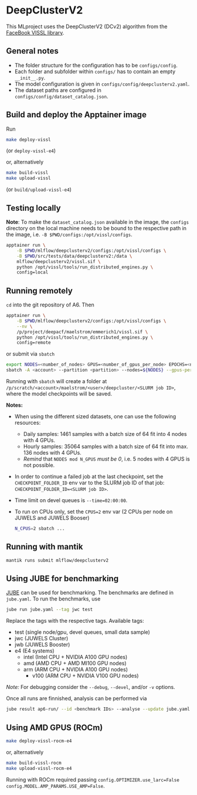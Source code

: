 # DeepClusterV2

This MLproject uses the DeepClusterV2 (DCv2) algorithm from the
[FaceBook VISSL library](https://github.com/facebookresearch/vissl).

## General notes

* The folder structure for the configuration has to be `configs/config`.
* Each folder and subfolder within `configs/` has to contain an empty `__init__.py`.
* The model configuration is given in `configs/config/deepclusterv2.yaml`.
* The dataset paths are configured in `configs/config/dataset_catalog.json`.

## Build and deploy the Apptainer image

Run

```bash
make deploy-vissl
```
(or `deploy-vissl-e4`)

or, alternatively

```bash
make build-vissl
make upload-vissl
```
(or `build/upload-vissl-e4`)

## Testing locally

**Note**: To make the `dataset_catalog.json` available in the image, the `configs` directory
on the local machine needs to be bound to the respective path in the image, i.e. `-B $PWD/configs:/opt/vissl/configs`.

```bash
apptainer run \
    -B $PWD/mlflow/deepclusterv2/configs:/opt/vissl/configs \
    -B $PWD/src/tests/data/deepclusterv2:/data \
    mlflow/deepclusterv2/vissl.sif \
    python /opt/vissl/tools/run_distributed_engines.py \
    config=local
```

## Running remotely

`cd` into the git repository of A6. Then

```bash
apptainer run \
    -B $PWD/mlflow/deepclusterv2/configs:/opt/vissl/configs \
    --nv \
    /p/project/deepacf/maelstrom/emmerich1/vissl.sif \
    python /opt/vissl/tools/run_distributed_engines.py \
    config=remote
```

or submit via `sbatch`

```bash
export NODES=<number_of_nodes> GPUS=<number_of_gpus_per_node> EPOCHS=<number_of_epochs>
sbatch -A <account> --partition <partition> --nodes=${NODES} --gpus-per-node=${GPUS} --time=<time> mlflow/deepclusterv2/run.sbatch
```

Running with `sbatch` will create a folder at `/p/scratch/<account>/maelstrom/<user>/deepcluster/<SLURM job ID>`,
where the model checkpoints will be saved.

**Notes:** 

* When using the different sized datasets, one can use the following resources:
  * Daily samples: 1461 samples with a batch size of 64 fit into 4 nodes with 4 GPUs.
  * Hourly samples: 35064 samples with a batch size of 64 fit into max. 136 nodes with 4 GPUs.
  * _Remind_ that `NODES mod N_GPUS` _must be 0_, i.e. 5 nodes with 4 GPUS is not possible.
* In order to continue a failed job at the last checkpoint, set the `CHECKPOINT_FOLDER_ID` env var to the SLURM job ID of that job:
  `CHECKPOINT_FOLDER_ID=<SLURM job ID>`.
* Time limit on devel queues is `--time=02:00:00`.
* To run on CPUs only, set the `CPUS=2` env var (2 CPUs per node on JUWELS and JUWELS Booser)

  ```bash
  N_CPUS=2 sbatch ...
  ```

## Running with mantik

```bash
mantik runs submit mlflow/deepclusterv2
```

## Using JUBE for benchmarking

[JUBE](https://apps.fz-juelich.de/jsc/jube/jube2/docu/) can be used for benchmarking.
The benchmarks are defined in `jube.yaml`.
To run the benchmarks, use

```bash
jube run jube.yaml --tag jwc test
```

Replace the tags with the respective tags.
Available tags:

* test (single node/gpu, devel queues, small data sample)
* jwc (JUWELS Cluster)
* jwb (JUWELS Booster)
* e4 (E4 systems)
  * intel (Intel CPU + NVIDIA A100 GPU nodes)
  * amd (AMD CPU + AMD MI100 GPU nodes)
  * arm (ARM CPU + NVIDIA A100 GPU nodes)
    * v100 (ARM CPU + NVIDIA V100 GPU nodes)

*Note:*
For debugging consider the `--debug`, `--devel`, and/or `-v` options.

Once all runs are finnished, analysis can be performed via

```bash
jube result ap6-run/ --id <benchmark IDs> --analyse --update jube.yaml > benchmark-results.md
```

## Using AMD GPUS (ROCm)

```bash
make deploy-vissl-rocm-e4
```

or, alternatively

```bash
make build-vissl-rocm
make upload-vissl-rocm-e4
```

Running with ROCm required passing
`config.OPTIMIZER.use_larc=False config.MODEL.AMP_PARAMS.USE_AMP=False`.
